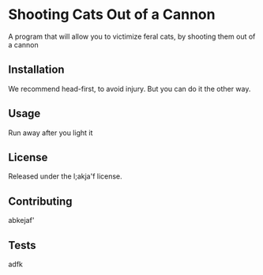 
  # Shooting Cats Out of a Cannon

  A program that will allow you to victimize feral cats, by shooting them out of a cannon

  ## Installation 
  
  We recommend head-first, to avoid injury. But you can do it the other way.

  ## Usage
  
  Run away after you light it

  ## License 
  
  Released under the l;akja'f license.

  ## Contributing 
  
  abkejaf'

  ## Tests 
  
  adfk
